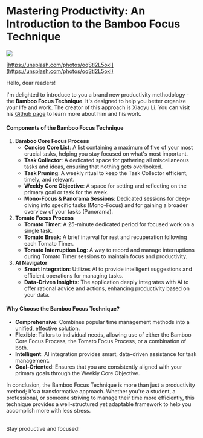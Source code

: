 # Mastering Productivity: An Introduction to the Bamboo Focus Technique

![](https://miro.medium.com/v2/resize:fit:1400/0\*KgA\_TapAKs6DQTxE)

[https://unsplash.com/photos/oqStl2L5oxI](https://unsplash.com/photos/oqStl2L5oxI)

Hello, dear readers!

I'm delighted to introduce to you a brand new productivity methodology - the **Bamboo Focus Technique**. It's designed to help you better organize your life and work. The creator of this approach is Xiaoyu Li. You can visit his [Github page](https://github.com/metal-young) to learn more about him and his work.

#### Components of the Bamboo Focus Technique

1. **Bamboo Core Focus Process**
   * **Concise Core List**: A list containing a maximum of five of your most crucial tasks, helping you stay focused on what's most important.
   * **Task Collector**: A dedicated space for gathering all miscellaneous tasks and ideas, ensuring that nothing gets overlooked.
   * **Task Pruning**: A weekly ritual to keep the Task Collector efficient, timely, and relevant.
   * **Weekly Core Objective**: A space for setting and reflecting on the primary goal or task for the week.
   * **Mono-Focus & Panorama Sessions**: Dedicated sessions for deep-diving into specific tasks (Mono-Focus) and for gaining a broader overview of your tasks (Panorama).
2. **Tomato Focus Process**
   * **Tomato Timer**: A 25-minute dedicated period for focused work on a single task.
   * **Tomato Break**: A brief interval for rest and recuperation following each Tomato Timer.
   * **Tomato Interruption Log**: A way to record and manage interruptions during Tomato Timer sessions to maintain focus and productivity.
3. **AI Navigator**
   * **Smart Integration**: Utilizes AI to provide intelligent suggestions and efficient operations for managing tasks.
   * **Data-Driven Insights**: The application deeply integrates with AI to offer rational advice and actions, enhancing productivity based on your data.

#### Why Choose the Bamboo Focus Technique?

* **Comprehensive**: Combines popular time management methods into a unified, effective solution.
* **Flexible**: Tailors to individual needs, allowing use of either the Bamboo Core Focus Process, the Tomato Focus Process, or a combination of both.
* **Intelligent**: AI integration provides smart, data-driven assistance for task management.
* **Goal-Oriented**: Ensures that you are consistently aligned with your primary goals through the Weekly Core Objective.

In conclusion, the Bamboo Focus Technique is more than just a productivity method; it's a transformative approach. Whether you're a student, a professional, or someone striving to manage their time more efficiently, this technique provides a well-structured yet adaptable framework to help you accomplish more with less stress.

\
Stay productive and focused!
